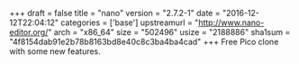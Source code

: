 +++
draft = false
title = "nano"
version = "2.7.2-1"
date = "2016-12-12T22:04:12"
categories = ['base']
upstreamurl = "http://www.nano-editor.org/"
arch = "x86_64"
size = "502496"
usize = "2188886"
sha1sum = "4f8154dab91e2b78b8163bd8e40c8c3ba4ba4cad"
+++
Free Pico clone with some new features.